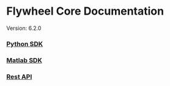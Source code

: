 # Flywheel Core Documentation
Version: 6.2.0

### [Python SDK](python/)

### [Matlab SDK](matlab/)

### [Rest API](swagger/index.html)

